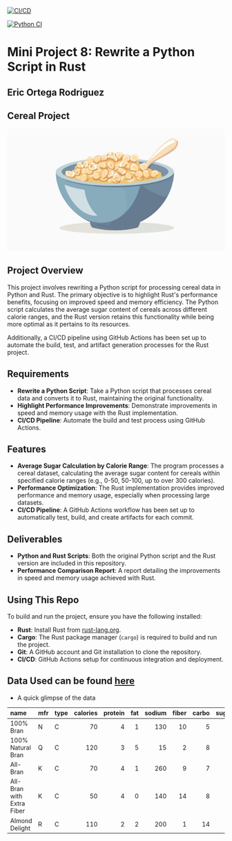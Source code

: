 [![CI/CD](https://github.com/nogibjj/Eric_Ortega_Rodriguez_Mini_Project_8/actions/workflows/rust_CI.yml/badge.svg)](https://github.com/nogibjj/Eric_Ortega_Rodriguez_Mini_Project_8/actions/workflows/rust_CI.yml)

[![Python CI](https://github.com/nogibjj/Eric_Ortega_Rodriguez_Mini_Project_8/actions/workflows/CI.yml/badge.svg)](https://github.com/nogibjj/Eric_Ortega_Rodriguez_Mini_Project_8/actions/workflows/CI.yml)
# Mini Project 8: Rewrite a Python Script in Rust

## Eric Ortega Rodriguez 

## Cereal Project

![alt text](image-1.png)

## Project Overview

This project involves rewriting a Python script for processing cereal data in Python and Rust. The primary objective is to highlight Rust's performance benefits, focusing on improved speed and memory efficiency. The Python script calculates the average sugar content of cereals across different calorie ranges, and the Rust version retains this functionality while being more optimal as it pertains to its resources.

Additionally, a CI/CD pipeline using GitHub Actions has been set up to automate the build, test, and artifact generation processes for the Rust project.

## Requirements

- **Rewrite a Python Script**: Take a Python script that processes cereal data and converts it to Rust, maintaining the original functionality.
- **Highlight Performance Improvements**: Demonstrate improvements in speed and memory usage with the Rust implementation.
- **CI/CD Pipeline**: Automate the build and test process using GitHub Actions.

## Features

- **Average Sugar Calculation by Calorie Range**: The program processes a cereal dataset, calculating the average sugar content for cereals within specified calorie ranges (e.g., 0-50, 50-100, up to over 300 calories).
- **Performance Optimization**: The Rust implementation provides improved performance and memory usage, especially when processing large datasets.
- **CI/CD Pipeline**: A GitHub Actions workflow has been set up to automatically test, build, and create artifacts for each commit.

## Deliverables 

- **Python and Rust Scripts**: Both the original Python script and the Rust version are included in this repository.
- **Performance Comparison Report**: A report detailing the improvements in speed and memory usage achieved with Rust.

## Using This Repo 

To build and run the project, ensure you have the following installed:

- **Rust**: Install Rust from [rust-lang.org](https://www.rust-lang.org/tools/install).
- **Cargo**: The Rust package manager (`cargo`) is required to build and run the project.
- **Git**: A GitHub account and Git installation to clone the repository.
- **CI/CD**: GitHub Actions setup for continuous integration and deployment.

## Data Used can be found [here](https://www.kaggle.com/datasets/crawford/80-cereals)

- A quick glimpse of the data 

| name                      | mfr   | type   |   calories |   protein |   fat |   sodium |   fiber |   carbo |   sugars |   potass |   vitamins |   shelf |   weight |   cups |   rating |
|:--------------------------|:------|:-------|-----------:|----------:|------:|---------:|--------:|--------:|---------:|---------:|-----------:|--------:|---------:|-------:|---------:|
| 100% Bran                 | N     | C      |         70 |         4 |     1 |      130 |     10 |     5   |        6 |       280 |         25 |       3 |      1   |   0.33 |   68.4   |
| 100% Natural Bran         | Q     | C      |        120 |         3 |     5 |        15 |      2 |     8   |        8 |       135 |          0 |       3 |      1   |   1    |   33.2   |
| All-Bran                  | K     | C      |         70 |         4 |     1 |      260 |      9 |     7   |        5 |       320 |         25 |       3 |      1   |   0.33 |   59.4   |
| All-Bran with Extra Fiber | K     | C      |         50 |         4 |     0 |      140 |     14 |     8   |        0 |       330 |         25 |       3 |      1   |   0.5  |   93.7   |
| Almond Delight            | R     | C      |        110 |         2 |     2 |      200 |      1 |    14   |        8 |        -1 |          25 |       3 |      1   |   0.75 |   34.4   |
